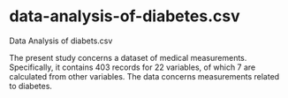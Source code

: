 # data-analysis-of-diabetes.csv

Data Analysis of diabets.csv

The present study concerns a dataset of medical measurements. Specifically, it contains 403 records for 22 variables, of which 7 are calculated from other variables. The data concerns measurements related to diabetes.
